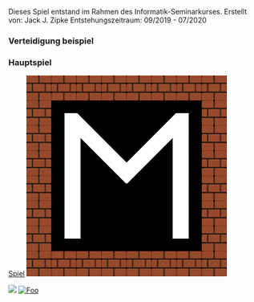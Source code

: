 Dieses Spiel entstand im Rahmen des Informatik-Seminarkurses.
Erstellt von: Jack J. Zipke
Entstehungszeitraum: 09/2019 - 07/2020

### Verteidigung beispiel

### Hauptspiel
[Spiel](StartMenu.html) ![Image](Game/Assets/icon.png)

[<img src="http://www.google.com.au/images/nav_logo7.png">](http://google.com.au/)
[![Foo](http://www.google.com.au/images/nav_logo7.png)](http://google.com.au/)
